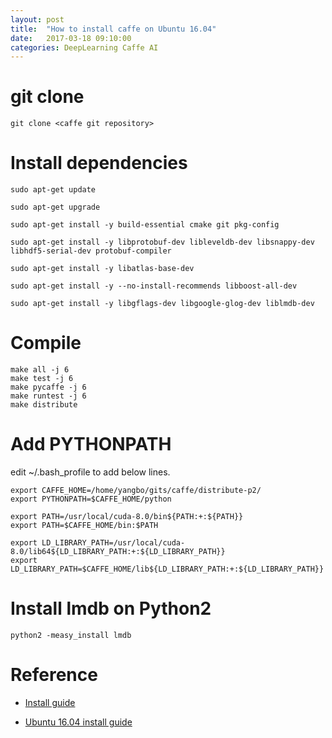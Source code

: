 ```yaml
---
layout: post
title:  "How to install caffe on Ubuntu 16.04"
date:   2017-03-18 09:10:00
categories: DeepLearning Caffe AI
---
```


# git clone

	git clone <caffe git repository>
	
# Install dependencies

	sudo apt-get update
	
	sudo apt-get upgrade
	
	sudo apt-get install -y build-essential cmake git pkg-config
	
	sudo apt-get install -y libprotobuf-dev libleveldb-dev libsnappy-dev libhdf5-serial-dev protobuf-compiler
	
	sudo apt-get install -y libatlas-base-dev 
	
	sudo apt-get install -y --no-install-recommends libboost-all-dev
	
	sudo apt-get install -y libgflags-dev libgoogle-glog-dev liblmdb-dev

# Compile

	make all -j 6
	make test -j 6
	make pycaffe -j 6
	make runtest -j 6
	make distribute

# Add PYTHONPATH

edit ~/.bash_profile to add below lines.

	export CAFFE_HOME=/home/yangbo/gits/caffe/distribute-p2/
	export PYTHONPATH=$CAFFE_HOME/python
	
	export PATH=/usr/local/cuda-8.0/bin${PATH:+:${PATH}}
	export PATH=$CAFFE_HOME/bin:$PATH
	
	export LD_LIBRARY_PATH=/usr/local/cuda-8.0/lib64${LD_LIBRARY_PATH:+:${LD_LIBRARY_PATH}}
	export LD_LIBRARY_PATH=$CAFFE_HOME/lib${LD_LIBRARY_PATH:+:${LD_LIBRARY_PATH}}

# Install lmdb on Python2

	python2 -measy_install lmdb
	
# Reference

- [Install guide](http://caffe.berkeleyvision.org/install_apt.html)

- [Ubuntu 16.04 install guide](https://github.com/BVLC/caffe/wiki/Ubuntu-16.04-or-15.10-Installation-Guide)
